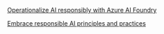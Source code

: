 [Operationalize AI responsibly with Azure AI Foundry](https://learn.microsoft.com/en-us/training/paths/operationalize-ai-responsibly/)

[Embrace responsible AI principles and practices](https://learn.microsoft.com/en-us/training/modules/embrace-responsible-ai-principles-practices/)

